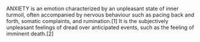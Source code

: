 ANXIETY is an emotion characterized by an unpleasant state of inner turmoil, often accompanied by nervous behaviour such as pacing back and forth, somatic complaints, and rumination.[1] It is the subjectively unpleasant feelings of dread over anticipated events, such as the feeling of imminent death.[2]
